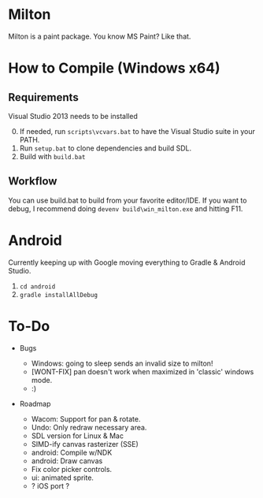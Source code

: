 Milton
======

Milton is a paint package. You know MS Paint? Like that.

How to Compile (Windows x64)
============================

Requirements
------------
Visual Studio 2013 needs to be installed

0. If needed, run `scripts\vcvars.bat` to have the Visual Studio suite in your PATH.
1. Run `setup.bat` to clone dependencies and build SDL.
2. Build with `build.bat`

Workflow
--------

You can use build.bat to build from your favorite editor/IDE. If you want to
debug, I recommend doing `devenv build\win_milton.exe` and hitting F11.

Android
=======
Currently keeping up with Google moving everything to Gradle & Android Studio.

1. `cd android`
2. `gradle installAllDebug`


To-Do
=====

* Bugs
    * Windows: going to sleep sends an invalid size to milton!
    * [WONT-FIX] pan doesn't work when maximized in 'classic' windows mode.
    * :)

* Roadmap
    * Wacom: Support for pan & rotate.
    * Undo: Only redraw necessary area.
    * SDL version for Linux & Mac
    * SIMD-ify canvas rasterizer (SSE)
    * android: Compile w/NDK
    * android: Draw canvas
    * Fix color picker controls.
    * ui: animated sprite.
    * ? iOS port ?

